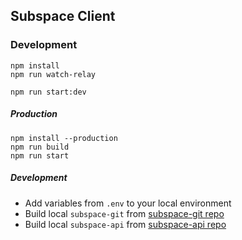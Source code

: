 ## Subspace Client

### Development

```
npm install
npm run watch-relay
```

```
npm run start:dev
```

##### Production

```
npm install --production
npm run build
npm run start
```

##### Development

- Add variables from `.env` to your local environment
- Build local `subspace-git` from [subspace-git repo](https://github.com/subspace-net/subspace-git/)
- Build local `subspace-api` from [subspace-api repo](https://github.com/subspace-net/subspace-api/)
